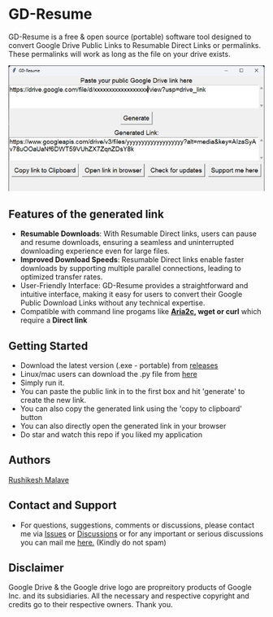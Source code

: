 # GD-Resume

GD-Resume is a free & open source (portable) software tool designed to convert Google Drive Public Links to Resumable Direct Links or permalinks. These permalinks will work as long as the file on your drive exists.
  
<img src=https://raw.githubusercontent.com/Rushikesh-Malave-175/GD-Resume/main/Screenshot.jpeg>
  
## Features of the generated link    
* **Resumable Downloads**: With Resumable Direct links, users can pause and resume downloads, ensuring a seamless and uninterrupted downloading experience even for large files.  
* **Improved Download Speeds**: Resumable Direct links enable faster downloads by supporting multiple parallel connections, leading to optimized transfer rates.  
* User-Friendly Interface: GD-Resume provides a straightforward and intuitive interface, making it easy for users to convert their Google Public Download Links without any technical expertise.  
* Compatible with command line progams like **[Aria2c](https://aria2.github.io/), wget or curl** which require a **Direct link**
  
## Getting Started  
* Download the latest version (.exe - portable) from [releases](https://github.com/Rushikesh-Malave-175/GD-Resume/releases/latest)  
* Linux/mac users can download the .py file from [here](https://raw.githubusercontent.com/Rushikesh-Malave-175/GD-Resume/main/Source/GD-Resume-latest-Source.py)
* Simply run it.  
* You can paste the public link in to the first box and hit 'generate' to create the new link.  
* You can also copy the generated link using the 'copy to clipboard' button  
* You can also directly open the generated link in your browser
* Do star and watch this repo if you liked my application
  
## Authors  
[Rushikesh Malave](https://github.com/Rushikesh-Malave-175)  

## Contact and Support
* For questions, suggestions, comments or discussions, please contact me via [Issues](https://github.com/Rushikesh-Malave-175/GD-Resume/issues) or [Discussions](https://github.com/Rushikesh-Malave-175/GD-Resume/discussions) or for any important or serious discussions you can mail me [here.](mailto:iamrm180@gmail.com) (Kindly do not spam)
  
## Disclaimer
Google Drive & the Google drive logo are propreitory products of Google Inc. and its subsidiaries. All the necessary and respective copyright and credits go to their respective owners. Thank you.


